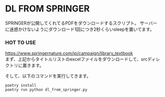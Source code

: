 # DL FROM SPRINGER

 SPRINGERが公開してくれてるPDFをダウンロードするスクリプト。
 サーバーに迷惑かけないようにダウンロード1回につき2秒くらいsleepを置いてます。
 
### HOT TO USE
https://www.springernature.com/jp/campaign/library_textbook  
まず、上記からタイトルリストのexcelファイルをダウンロードして、srcディレクトリに置きます。

そして、以下のコマンドを実行してきます。

```
poetry install
poetry run python dl_from_springer.py
```
